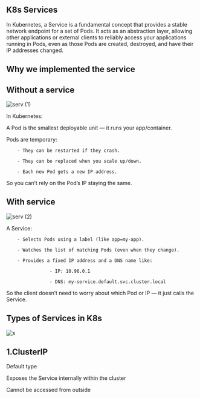 K8s Services
---------------------
In Kubernetes, a Service is a fundamental concept that provides a stable network endpoint for a set of Pods. It acts as an abstraction layer, allowing other applications or external clients to reliably access your applications running in Pods, even as those Pods are created, destroyed, and have their IP addresses changed.

Why we implemented the service
--------------------------------
Without a service
----------------

![serv (1)](https://github.com/user-attachments/assets/27931270-862e-43d4-8350-573cc6a17cc4)


In Kubernetes:

A Pod is the smallest deployable unit — it runs your app/container.

Pods are temporary:

        - They can be restarted if they crash.
        
        - They can be replaced when you scale up/down.
        
        - Each new Pod gets a new IP address.
        
So you can’t rely on the Pod’s IP staying the same.

With service
-----------------

![serv (2)](https://github.com/user-attachments/assets/9f8cf78f-c106-473a-90fb-d0ac734a6e97)

A Service:

        - Selects Pods using a label (like app=my-app).
        
        - Watches the list of matching Pods (even when they change).
        
        - Provides a fixed IP address and a DNS name like:

                    - IP: 10.96.0.1
                    
                    - DNS: my-service.default.svc.cluster.local

So the client doesn’t need to worry about which Pod or IP — it just calls the Service.

Types of Services in K8s
-------------------------

![s](https://github.com/user-attachments/assets/7883e9c1-de80-4e09-b080-331869dd376c)



1.ClusterIP
----------------

Default type

Exposes the Service internally within the cluster

Cannot be accessed from outside
